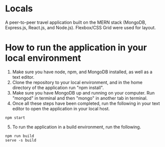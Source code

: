 # Locals
A peer-to-peer travel application built on the MERN stack (MongoDB, Express.js, React.js, and Node.js). Flexbox/CSS Grid were used for layout.

# How to run the application in your local environment
1. Make sure you have node, npm, and MongoDB installed, as well as a text editor. 
2. Clone the repository to your local environment, and in the home directory of the application run "npm install".
3. Make sure you have MongoDB up and running on your computer. Run "mongod" in terminal and then "mongo" in another tab in terminal.
4. Once all these steps have been completed, run the following in your text editor to open the application in your local host.
```
npm start
```
5. To run the application in a build environment, run the following.
```
npm run build
serve -s build
```
